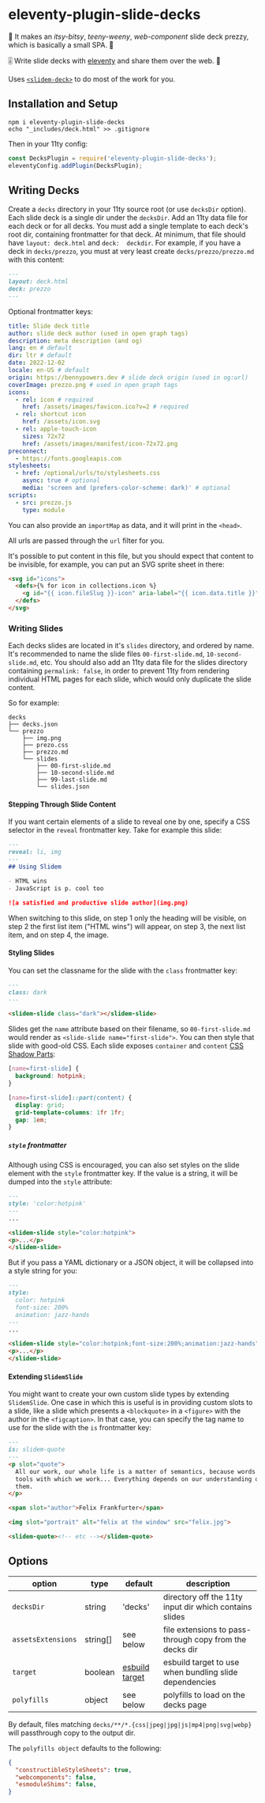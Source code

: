 # eleventy-plugin-slide-decks

🎼 It makes an *itsy-bitsy*, *teeny-weeny*, *web-component* slide deck prezzy, 
which is basically a small SPA. 🎵

🎚️ Write slide decks with [eleventy](https://11ty.dev) and share them over the 
web. 🎴

Uses [`<slidem-deck>`](https://github.com/ruphin/slidem) to do most of the work 
for you.

## Installation and Setup

```
npm i eleventy-plugin-slide-decks
echo "_includes/deck.html" >> .gitignore
```

Then in your 11ty config:

```js
const DecksPlugin = require('eleventy-plugin-slide-decks');
eleventyConfig.addPlugin(DecksPlugin);
```

## Writing Decks

Create a `decks` directory in your 11ty source root (or use `decksDir` option).
Each slide deck is a single dir under the `decksDir`. Add an 11ty data file for 
each deck or for all decks.
You must add a single template to each deck's root dir, containing frontmatter 
for that deck. At minimum, that file should have `layout: deck.html` and  `deck: 
deckdir`. For example, if you have a deck in `decks/prezzo`, you must at very
least create `decks/prezzo/prezzo.md` with this content:

```md
---
layout: deck.html
deck: prezzo
---
```

Optional frontmatter keys:
```yaml
title: Slide deck title
author: slide deck author (used in open graph tags)
description: meta description (and og)
lang: en # default
dir: ltr # default
date: 2022-12-02
locale: en-US # default
origin: https://bennypowers.dev # slide deck origin (used in og:url)
coverImage: prezzo.png # used in open graph tags
icons:
  - rel: icon # required
    href: /assets/images/favicon.ico?v=2 # required
  - rel: shortcut icon
    href: /assets/icon.svg
  - rel: apple-touch-icon
    sizes: 72x72
    href: /assets/images/manifest/icon-72x72.png
preconnect:
  - https://fonts.googleapis.com
stylesheets:
  - href: /optional/urls/to/stylesheets.css
    async: true # optional
    media: 'screen and (prefers-color-scheme: dark)' # optional
scripts:
  - src: prezzo.js
    type: module
```

You can also provide an `importMap` as data, and it will print in the `<head>`.

All urls are passed through the `url` filter for you.

It's possible to put content in this file, but you should expect that content to 
be invisible, for example, you can put an SVG sprite sheet in there:

```html
<svg id="icons">
  <defs>{% for icon in collections.icon %}
    <g id="{{ icon.fileSlug }}-icon" aria-label="{{ icon.data.title }}">{{ icon.templateContent | safe }}</g>{% endfor %}
  </defs>
</svg>
```

### Writing Slides

Each decks slides are located in it's `slides` directory, and ordered by name. 
It's recommended to name the slide files `00-first-slide.md`, 
`10-second-slide.md`, etc. You should also add an 11ty data file for the slides 
directory containing `permalink: false`, in order to prevent 11ty from rendering 
individual HTML pages for each slide, which would only duplicate the slide 
content.

So for example:

```
decks
├── decks.json
└── prezzo
    ├── img.png
    ├── prezo.css
    ├── prezzo.md
    └── slides
        ├── 00-first-slide.md
        ├── 10-second-slide.md
        ├── 99-last-slide.md
        └── slides.json
```

#### Stepping Through Slide Content

If you want certain elements of a slide to reveal one by one, specify a CSS 
selector in the `reveal` frontmatter key. Take for example this slide:

~~~md
---
reveal: li, img
---
## Using Slidem

- HTML wins
- JavaScript is p. cool too

![a satisfied and productive slide author](img.png)
~~~

When switching to this slide, on step 1 only the heading will be visible, on 
step 2 the first list item ("HTML wins") will appear, on step 3, the next list 
item, and on step 4, the image.

#### Styling Slides

You can set the classname for the slide with the `class` frontmatter key:

```md
---
class: dark
---
```
```html
<slidem-slide class="dark"></slidem-slide>
```

Slides get the `name` attribute based on their filename, so `00-first-slide.md` 
would render as `<slide-slide name="first-slide">`. You can then style that 
slide with good-old CSS. Each slide exposes `container` and `content` [CSS 
Shadow Parts](https://developer.mozilla.org/en-US/docs/Web/CSS/::part):

```css
[name=first-slide] {
  background: hotpink;
}

[name=first-slide]::part(content) {
  display: grid;
  grid-template-columns: 1fr 1fr;
  gap: 1em;
}
```

##### `style` frontmatter

Although using CSS is encouraged, you can also set styles on the slide element 
with the `style` frontmatter key. If the value is a string, it will be dumped 
into the `style` attribute:

```md
---
style: 'color:hotpink'
---
...
```
```html
<slidem-slide style="color:hotpink">
<p>...</p>
</slidem-slide>
```

But if you pass a YAML dictionary or a JSON object, it will be collapsed into a 
style string for you:

```md
---
style:
  color: hotpink
  font-size: 200%
  animation: jazz-hands
---
...
```
```html
<slidem-slide style="color:hotpink;font-size:200%;animation:jazz-hands">
<p>...</p>
</slidem-slide>
```

#### Extending `SlidemSlide`
You might want to create your own custom slide types by extending `SlidemSlide`. 
One case in which this is useful is in providing custom slots to a slide, like a 
slide which presents a `<blockquote>` in a `<figure>` with the author in the 
`<figcaption>`. In that case, you can specify the tag name to use for the slide 
with the `is` frontmatter key:

```md
---
is: slidem-quote
---
<p slot="quote">
  All our work, our whole life is a matter of semantics, because words are the 
  tools with which we work... Everything depends on our understanding of 
  them.
</p>

<span slot="author">Felix Frankfurter</span>

<img slot="portrait" alt="felix at the window" src="felix.jpg">
```
```html
<slidem-quote><!-- etc --></slidem-quote>
```


## Options

| option             | type     | default                  | description                                             |
| ------------------ | -------- | ------------------------ | ------------------------------------------------------- |
| `decksDir`         | string   | 'decks'                  | directory off the 11ty input dir which contains slides  |
| `assetsExtensions` | string[] | see below                | file extensions to pass-through copy from the decks dir |
| `target`           | boolean  | [esbuild target][target] | esbuild target to use when bundling slide dependencies  |
| `polyfills`        | object   | see below                | polyfills to load on the decks page                     |

By default, files matching `decks/**/*.{css|jpeg|jpg|js|mp4|png|svg|webp}` will 
passthrough copy to the output dir.

The `polyfills object` defaults to the following:

```json
{
  "constructibleStyleSheets": true,
  "webcomponents": false,
  "esmoduleShims": false,
}
```

[target]: https://esbuild.github.io/api/#target
